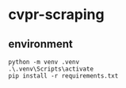 # cvpr-scraping
## environment
```
python -m venv .venv
.\.venv\Scripts\activate
pip install -r requirements.txt
```
